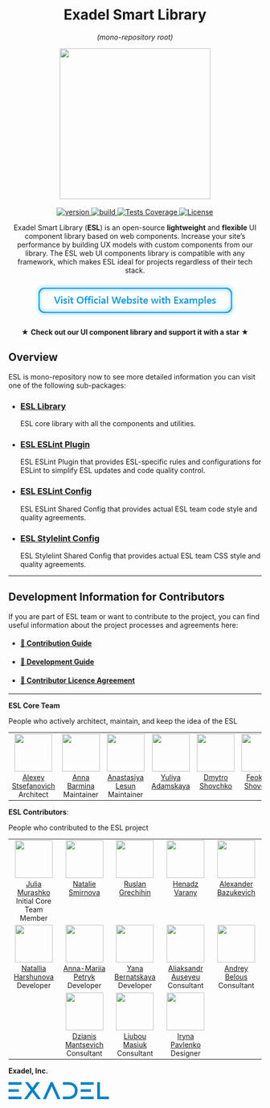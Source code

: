<h1 align="center">Exadel Smart Library</h1> 
<p align="center"><i>(mono-repository root)</i></p>

<p align="center">
  <img width="300" height="300" src="https://github.com/exadel-inc/esl/blob/main/docs/images/logo.png?raw=true"/>
</p>

<p align="center">
  <a href="https://github.com/exadel-inc/esl/releases/latest">
    <img src="https://img.shields.io/github/package-json/v/exadel-inc/esl?style=for-the-badge&label=version" alt="version"/>
  </a>
  <a href="https://github.com/exadel-inc/esl/actions/workflows/validate.yml">
    <img src="https://img.shields.io/github/actions/workflow/status/exadel-inc/esl/validate.yml?style=for-the-badge" alt="build"/>
  </a>
  <a href="https://codeclimate.com/github/exadel-inc/esl">
    <img src="https://img.shields.io/codeclimate/coverage/exadel-inc/esl?style=for-the-badge" alt="Tests Coverage"/>
  </a>
  <a href="./README.md">
    <img src="https://img.shields.io/badge/license-MIT-green.svg?style=for-the-badge" alt="License"/>
  </a>
</p>


<p align="center">
  Exadel Smart Library (<b>ESL</b>) is an open-source <b>lightweight</b> and <b>flexible</b> UI component library based on web components.
  Increase your site’s performance by building UX models with custom components from our library.
  The ESL web UI components library is compatible with any framework, which makes ESL ideal for projects regardless of their tech stack.
</p>

<p align="center">
<a href="https://esl-ui.com"><img src="./docs/images/welcome-btn.png" alt="Visit our UI component library website with examples" width="409" height="75" title="Click to visit our UI component library website with examples"/></a>
</p>

<p align="center" >★ <b>Check out our UI component library and support it with a star</b> ★</p>

## Overview

ESL is mono-repository now to see more detailed information you can visit one of the following sub-packages:
  - ### [ESL Library](./packages/esl/README.md)
    ESL core library with all the components and utilities.
  - ### [ESL ESLint Plugin](./packages/eslint-plugin/README.md)
    ESL ESLint Plugin that provides ESL-specific rules and configurations for ESLint to simplify ESL updates and code quality control.
  - ### [ESL ESLint Config](./packages/eslint-config/README.md)
    ESL ESLint Shared Config that provides actual ESL team code style and quality agreements.
  - ### [ESL Stylelint Config](./packages/stylelint-config/README.md)
    ESL Stylelint Shared Config that provides actual ESL team CSS style and quality agreements.

---
<a name="contributing"></a>

## Development Information for Contributors

If you are part of ESL team or want to contribute to the project,
you can find useful information about the project processes and agreements here:

- #### [🔗 Contribution Guide](https://github.com/exadel-inc/esl/blob/HEAD/CONTRIBUTING.md)

- #### [🔗 Development Guide](https://github.com/exadel-inc/esl/blob/HEAD/docs/DEVELOPMENT.md)

- #### [🔗 Contributor Licence Agreement](https://github.com/exadel-inc/esl/blob/HEAD/CLA.md)

---
<a name="team"></a>

**ESL Core Team**

People who actively architect, maintain, and keep the idea of the ESL

<table><tbody><tr>
<td align="center" valign="top" width="16.6%">
    <a href="https://github.com/ala-n">
        <img src="https://github.com/ala-n.png?s=75" width="75" height="75" style="min-width: 75px"><br/>
        Alexey Stsefanovich
    </a><br/>
    Architect
</td>
<td align="center" valign="top" width="16.6%">
    <a href="https://github.com/abarmina">
        <img src="https://github.com/abarmina.png?s=75" width="75" height="75" style="min-width: 75px"><br/>
        Anna Barmina
    </a><br/>
    Maintainer
</td>
<td align="center" valign="top" width="16.6%">
    <a href="https://github.com/NastaLeo">
        <img src="https://github.com/NastaLeo.png?s=75" width="75" height="75" style="min-width: 75px"><br/>
        Anastasiya Lesun
    </a><br/>
    Maintainer
</td>
<td align="center" valign="top" width="16.6%">
    <a href="https://github.com/yadamskaya">
        <img src="https://github.com/yadamskaya.png?s=75" width="75" height="75" style="min-width: 75px"><br/>
        Yuliya Adamskaya
    </a><br/>
</td>
<td align="center" valign="top" width="16.6%">
    <a href="https://github.com/dshovchko">
        <img src="https://github.com/dshovchko.png?s=75" width="75" height="75" style="min-width: 75px"><br/>
        Dmytro Shovchko
    </a>
</td>
<td align="center" valign="top" width="16.6%">
    <a href="https://github.com/fshovchko">
        <img src="https://github.com/fshovchko.png?s=75" width="75" height="75" style="min-width: 75px"><br/>
        Feoktyst Shovchko
    </a>
</td>
</tr></tbody></table>

**ESL Contributors**: 

People who contributed to the ESL project

<table><tbody><tr>
<td align="center" valign="top" width="20%">
    <a href="https://github.com/julia-murashko">
        <img src="https://github.com/julia-murashko.png?s=75" width="75" height="75" style="min-width: 75px"><br/>
        Julia Murashko
    </a><br/>
    Initial Core Team Member
</td>
<td align="center" valign="top" width="20%">
    <a href="https://github.com/Natalie-Smirnova">
        <img src="https://github.com/Natalie-Smirnova.png?s=75" width="75" height="75" style="min-width: 75px"><br/>
        Natalie Smirnova
    </a>
</td>
<td align="center" valign="top" width="20%">
    <a href="https://github.com/grechihinrhp">
        <img src="https://github.com/grechihinrhp.png?s=75" width="75" height="75" style="min-width: 75px"><br/>
        Ruslan Grechihin
    </a>
</td>
<td align="center" valign="top" width="20%">
    <a href="https://github.com/HenadzV">
        <img src="https://github.com/HenadzV.png?s=75" width="75" height="75" style="min-width: 75px"><br/>
        Henadz Varany
    </a>
</td>
<td align="center" valign="top" width="20%">
    <a href="https://github.com/AlexanderBazukevich">
        <img src="https://github.com/AlexanderBazukevich.png?s=75" width="75" height="75" style="min-width: 75px"><br/>
        Alexander Bazukevich
    </a>
</td>
</tr><tr>
<td align="center" valign="top" width="20%">
    <a href="https://github.com/nattallius">
        <img src="https://github.com/nattallius.png?s=75" width="75" height="75" style="min-width: 75px"><br/>
        Natallia Harshunova
    </a><br/>
    Developer
</td>
<td align="center" valign="top" width="20%">
    <a href="https://github.com/Anna-MariiaPetryk">
        <img src="https://github.com/Anna-MariiaPetryk.png?s=75" width="75" height="75" style="min-width: 75px"><br/>
        Anna-Mariia Petryk
    </a><br/>
    Developer
</td>
<td align="center" valign="top" width="20%">
    <a href="https://github.com/YanaBr">
        <img src="https://github.com/YanaBr.png?s=75" width="75" height="75" style="min-width: 75px"><br/>
        Yana Bernatskaya
    </a><br/>
    Developer
</td>
<td align="center" valign="top" width="20%">
    <a href="https://github.com/alexanderavseev">
        <img src="https://github.com/alexanderavseev.png?s=75" width="75" height="75" style="min-width: 75px"><br/>
        Aliaksandr Auseyeu
    </a><br/>
    Consultant
</td>
<td align="center" valign="top" width="20%">
    <a href="https://github.com/andreybelous">
        <img src="https://github.com/andreybelous.png?s=75" width="75" height="75" style="min-width: 75px"><br/>
        Andrey Belous
    </a><br/>
    Consultant
</td>
</tr><tr>
<td align="center" valign="top" width="20%"></td>
<td align="center" valign="top" width="20%">
    <a href="https://github.com/dmantsevich">
        <img src="https://github.com/dmantsevich.png?s=75" width="75" height="75" style="min-width: 75px"><br/>
        Dzianis Mantsevich
    </a><br/>
    Consultant
</td>
<td align="center" valign="top" width="20%">
    <a href="https://github.com/liubou-masiuk">
        <img src="https://github.com/liubou-masiuk.png?s=75" width="75" height="75" style="min-width: 75px"><br/>
        Liubou Masiuk
    </a><br/>
    Consultant
</td>
<td align="center" valign="top" width="20%">
    <a href="https://www.linkedin.com/in/iryna-pavlenko-270930107">
        <img src="https://static-exp1.licdn.com/sc/h/244xhbkr7g40x6bsu4gi6q4ry?s=75" width="75" height="75" style="min-width: 75px"><br/>
         Iryna Pavlenko
    </a><br/>
    Designer
</td>
<td align="center" valign="top" width="20%"></td>
</tr></tbody></table>

**Exadel, Inc.**

[![](./docs/images/exadel-logo.png)](https://exadel.com)
